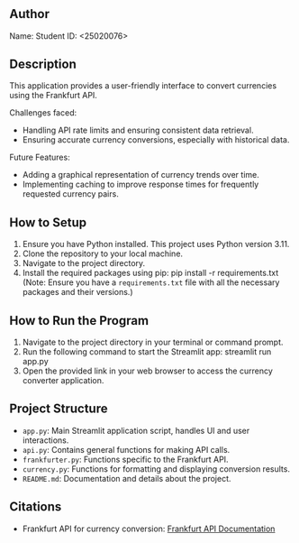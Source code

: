 # <Building Currency Converter in Python>

## Author
Name: <Watcharapong Narod> 
Student ID: <25020076>

## Description
This application provides a user-friendly interface to convert currencies using the Frankfurt API.

Challenges faced:
- Handling API rate limits and ensuring consistent data retrieval.
- Ensuring accurate currency conversions, especially with historical data.

Future Features:
- Adding a graphical representation of currency trends over time.
- Implementing caching to improve response times for frequently requested currency pairs.

## How to Setup
1. Ensure you have Python installed. This project uses Python version 3.11.
2. Clone the repository to your local machine.
3. Navigate to the project directory.
4. Install the required packages using pip: pip install -r requirements.txt
(Note: Ensure you have a `requirements.txt` file with all the necessary packages and their versions.)

## How to Run the Program
1. Navigate to the project directory in your terminal or command prompt.
2. Run the following command to start the Streamlit app: streamlit run app.py
3. Open the provided link in your web browser to access the currency converter application.

## Project Structure
- `app.py`: Main Streamlit application script, handles UI and user interactions.
- `api.py`: Contains general functions for making API calls.
- `frankfurter.py`: Functions specific to the Frankfurt API.
- `currency.py`: Functions for formatting and displaying conversion results.
- `README.md`: Documentation and details about the project.

## Citations
- Frankfurt API for currency conversion: [Frankfurt API Documentation](https://www.frankfurter.app/docs/)

